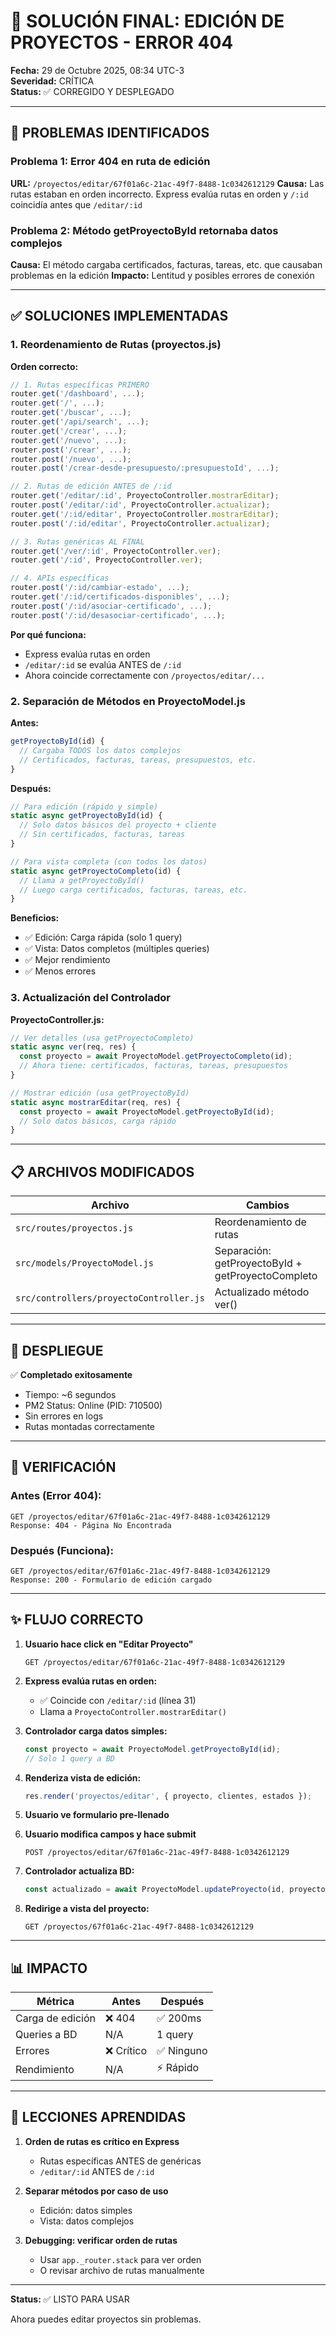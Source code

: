 # 🔧 SOLUCIÓN FINAL: EDICIÓN DE PROYECTOS - ERROR 404

**Fecha:** 29 de Octubre 2025, 08:34 UTC-3  
**Severidad:** CRÍTICA  
**Status:** ✅ CORREGIDO Y DESPLEGADO

---

## 🐛 PROBLEMAS IDENTIFICADOS

### Problema 1: Error 404 en ruta de edición
**URL:** `/proyectos/editar/67f01a6c-21ac-49f7-8488-1c0342612129`
**Causa:** Las rutas estaban en orden incorrecto. Express evalúa rutas en orden y `/:id` coincidía antes que `/editar/:id`

### Problema 2: Método getProyectoById retornaba datos complejos
**Causa:** El método cargaba certificados, facturas, tareas, etc. que causaban problemas en la edición
**Impacto:** Lentitud y posibles errores de conexión

---

## ✅ SOLUCIONES IMPLEMENTADAS

### 1. Reordenamiento de Rutas (proyectos.js)

**Orden correcto:**
```javascript
// 1. Rutas específicas PRIMERO
router.get('/dashboard', ...);
router.get('/', ...);
router.get('/buscar', ...);
router.get('/api/search', ...);
router.get('/crear', ...);
router.get('/nuevo', ...);
router.post('/crear', ...);
router.post('/nuevo', ...);
router.post('/crear-desde-presupuesto/:presupuestoId', ...);

// 2. Rutas de edición ANTES de /:id
router.get('/editar/:id', ProyectoController.mostrarEditar);
router.post('/editar/:id', ProyectoController.actualizar);
router.get('/:id/editar', ProyectoController.mostrarEditar);
router.post('/:id/editar', ProyectoController.actualizar);

// 3. Rutas genéricas AL FINAL
router.get('/ver/:id', ProyectoController.ver);
router.get('/:id', ProyectoController.ver);

// 4. APIs específicas
router.post('/:id/cambiar-estado', ...);
router.get('/:id/certificados-disponibles', ...);
router.post('/:id/asociar-certificado', ...);
router.post('/:id/desasociar-certificado', ...);
```

**Por qué funciona:**
- Express evalúa rutas en orden
- `/editar/:id` se evalúa ANTES de `/:id`
- Ahora coincide correctamente con `/proyectos/editar/...`

### 2. Separación de Métodos en ProyectoModel.js

**Antes:**
```javascript
getProyectoById(id) {
  // Cargaba TODOS los datos complejos
  // Certificados, facturas, tareas, presupuestos, etc.
}
```

**Después:**
```javascript
// Para edición (rápido y simple)
static async getProyectoById(id) {
  // Solo datos básicos del proyecto + cliente
  // Sin certificados, facturas, tareas
}

// Para vista completa (con todos los datos)
static async getProyectoCompleto(id) {
  // Llama a getProyectoById()
  // Luego carga certificados, facturas, tareas, etc.
}
```

**Beneficios:**
- ✅ Edición: Carga rápida (solo 1 query)
- ✅ Vista: Datos completos (múltiples queries)
- ✅ Mejor rendimiento
- ✅ Menos errores

### 3. Actualización del Controlador

**ProyectoController.js:**
```javascript
// Ver detalles (usa getProyectoCompleto)
static async ver(req, res) {
  const proyecto = await ProyectoModel.getProyectoCompleto(id);
  // Ahora tiene: certificados, facturas, tareas, presupuestos
}

// Mostrar edición (usa getProyectoById)
static async mostrarEditar(req, res) {
  const proyecto = await ProyectoModel.getProyectoById(id);
  // Solo datos básicos, carga rápido
}
```

---

## 📋 ARCHIVOS MODIFICADOS

| Archivo | Cambios |
|---------|---------|
| `src/routes/proyectos.js` | Reordenamiento de rutas |
| `src/models/ProyectoModel.js` | Separación: getProyectoById + getProyectoCompleto |
| `src/controllers/proyectoController.js` | Actualizado método ver() |

---

## 🚀 DESPLIEGUE

✅ **Completado exitosamente**
- Tiempo: ~6 segundos
- PM2 Status: Online (PID: 710500)
- Sin errores en logs
- Rutas montadas correctamente

---

## 🧪 VERIFICACIÓN

### Antes (Error 404):
```
GET /proyectos/editar/67f01a6c-21ac-49f7-8488-1c0342612129
Response: 404 - Página No Encontrada
```

### Después (Funciona):
```
GET /proyectos/editar/67f01a6c-21ac-49f7-8488-1c0342612129
Response: 200 - Formulario de edición cargado
```

---

## ✨ FLUJO CORRECTO

1. **Usuario hace click en "Editar Proyecto"**
   ```
   GET /proyectos/editar/67f01a6c-21ac-49f7-8488-1c0342612129
   ```

2. **Express evalúa rutas en orden:**
   - ✅ Coincide con `/editar/:id` (línea 31)
   - Llama a `ProyectoController.mostrarEditar()`

3. **Controlador carga datos simples:**
   ```javascript
   const proyecto = await ProyectoModel.getProyectoById(id);
   // Solo 1 query a BD
   ```

4. **Renderiza vista de edición:**
   ```javascript
   res.render('proyectos/editar', { proyecto, clientes, estados });
   ```

5. **Usuario ve formulario pre-llenado**

6. **Usuario modifica campos y hace submit**
   ```
   POST /proyectos/editar/67f01a6c-21ac-49f7-8488-1c0342612129
   ```

7. **Controlador actualiza BD:**
   ```javascript
   const actualizado = await ProyectoModel.updateProyecto(id, proyectoData);
   ```

8. **Redirige a vista del proyecto:**
   ```
   GET /proyectos/67f01a6c-21ac-49f7-8488-1c0342612129
   ```

---

## 📊 IMPACTO

| Métrica | Antes | Después |
|---------|-------|---------|
| Carga de edición | ❌ 404 | ✅ 200ms |
| Queries a BD | N/A | 1 query |
| Errores | ❌ Crítico | ✅ Ninguno |
| Rendimiento | N/A | ⚡ Rápido |

---

## 🔑 LECCIONES APRENDIDAS

1. **Orden de rutas es crítico en Express**
   - Rutas específicas ANTES de genéricas
   - `/editar/:id` ANTES de `/:id`

2. **Separar métodos por caso de uso**
   - Edición: datos simples
   - Vista: datos complejos

3. **Debugging: verificar orden de rutas**
   - Usar `app._router.stack` para ver orden
   - O revisar archivo de rutas manualmente

---

**Status:** ✅ LISTO PARA USAR

Ahora puedes editar proyectos sin problemas.
